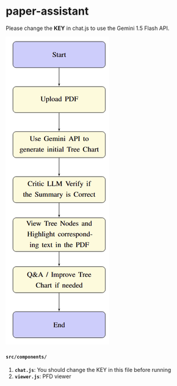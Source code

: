 ﻿# paper-assistant

 Please change the **KEY** in chat.js to use the Gemini 1.5 Flash API.

 ![Workflow Diagram](src/workflow.png)

 #### `src/components/`

 1. **`chat.js`**: You should change the KEY in this file before running
 2. **`viewer.js`**: PFD viewer
 
